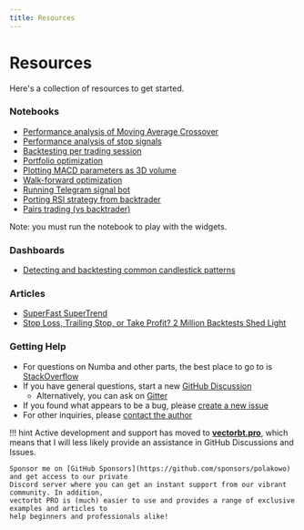 ```yaml
---
title: Resources
---
```


# Resources

Here's a collection of resources to get started.

### Notebooks

- [Performance analysis of Moving Average Crossover](https://nbviewer.jupyter.org/github/polakowo/vectorbt/blob/master/examples/BitcoinDMAC.ipynb)
- [Performance analysis of stop signals](https://nbviewer.jupyter.org/github/polakowo/vectorbt/blob/master/examples/StopSignals.ipynb)
- [Backtesting per trading session](https://nbviewer.jupyter.org/github/polakowo/vectorbt/blob/master/examples/TradingSessions.ipynb)
- [Portfolio optimization](https://nbviewer.jupyter.org/github/polakowo/vectorbt/blob/master/examples/PortfolioOptimization.ipynb)
- [Plotting MACD parameters as 3D volume](https://nbviewer.jupyter.org/github/polakowo/vectorbt/blob/master/examples/MACDVolume.ipynb)
- [Walk-forward optimization](https://nbviewer.jupyter.org/github/polakowo/vectorbt/blob/master/examples/WalkForwardOptimization.ipynb)
- [Running Telegram signal bot](https://nbviewer.jupyter.org/github/polakowo/vectorbt/blob/master/examples/TelegramSignals.ipynb)
- [Porting RSI strategy from backtrader](https://nbviewer.jupyter.org/github/polakowo/vectorbt/blob/master/examples/PortingBTStrategy.ipynb)
- [Pairs trading (vs backtrader)](https://nbviewer.jupyter.org/github/polakowo/vectorbt/blob/master/examples/PairsTrading.ipynb)

Note: you must run the notebook to play with the widgets.

### Dashboards

- [Detecting and backtesting common candlestick patterns](https://github.com/polakowo/vectorbt/tree/master/apps/candlestick-patterns)

### Articles

- [SuperFast SuperTrend](https://polakowo.medium.com/superfast-supertrend-6269a3af0c2a?source=friends_link&sk=2e7e3846b72a9e2283ade8b210664d1c)
- [Stop Loss, Trailing Stop, or Take Profit? 2 Million Backtests Shed Light](https://polakowo.medium.com/stop-loss-trailing-stop-or-take-profit-2-million-backtests-shed-light-dde23bda40be)

### Getting Help

- For questions on Numba and other parts, the best place to go to is [StackOverflow](https://stackoverflow.com/)
- If you have general questions, start a new [GitHub Discussion](https://github.com/polakowo/vectorbt/discussions)
  - Alternatively, you can ask on [Gitter](https://gitter.im/vectorbt/community)
- If you found what appears to be a bug, please [create a new issue](https://github.com/polakowo/vectorbt/issues)
- For other inquiries, please [contact the author](mailto:olegpolakow@gmail.com)

!!! hint
    Active development and support has moved to [__vectorbt.pro__](https://vectorbt.pro/), which means
    that I will less likely provide an assistance in GitHub Discussions and Issues. 

    Sponsor me on [GitHub Sponsors](https://github.com/sponsors/polakowo) and get access to our private 
    Discord server where you can get an instant support from our vibrant community. In addition, 
    vectorbt PRO is (much) easier to use and provides a range of exclusive examples and articles to 
    help beginners and professionals alike!
    
